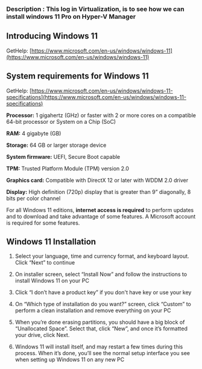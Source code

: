 
### Description : This log in Virtualization, is to see how we can install windows 11 Pro on Hyper-V Manager

## Introducing Windows 11

GetHelp: [https://www.microsoft.com/en-us/windows/windows-11](https://www.microsoft.com/en-us/windows/windows-11)

## System requirements for Windows 11

GetHelp: [https://www.microsoft.com/en-us/windows/windows-11-specifications](https://www.microsoft.com/en-us/windows/windows-11-specifications)

**Processor:** 1 gigahertz (GHz) or faster with 2 or more cores on a compatible 64-bit processor or System on a Chip (SoC)

**RAM:** 4 gigabyte (GB)

**Storage:** 64 GB or larger storage device

**System firmware:** UEFI, Secure Boot capable

**TPM:** Trusted Platform Module (TPM) version 2.0

**Graphics card:** Compatible with DirectX 12 or later with WDDM 2.0 driver

**Display:** High definition (720p) display that is greater than 9” diagonally, 8 bits per color channel

For all Windows 11 editions, **internet access is required** to perform updates and to download and take advantage of some features. A Microsoft account is required for some features.

## Windows 11 Installation

1.  Select your language, time and currency format, and keyboard layout. Click “Next” to continue
    
2.  On installer screen, select “Install Now” and follow the instructions to install Windows 11 on your PC
    
3.  Click “I don’t have a product key” if you don't have key or use your key
    
4.  On “Which type of installation do you want?” screen, click “Custom” to perform a clean installation and remove everything on your PC
    
5.  When you’re done erasing partitions, you should have a big block of “Unallocated Space”. Select that, click “New”, and once it’s formatted your drive, click Next.
    
6.  Windows 11 will install itself, and may restart a few times during this process. When it’s done, you’ll see the normal setup interface you see when setting up Windows 11 on any new PC
    

